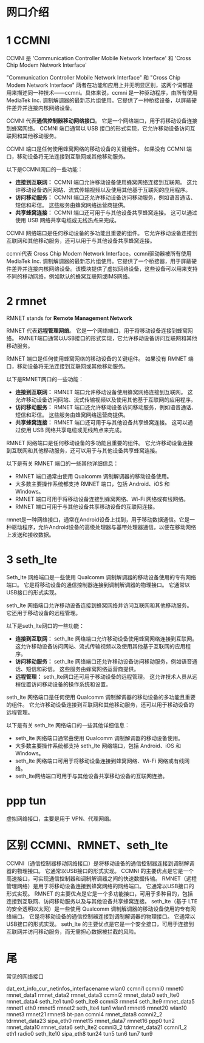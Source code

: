 



# 网口介绍

# 1 CCMNI

CCMNI 是 'Communication Controller Mobile Network Interface' 和 'Cross Chip Modem Network Interface' 

"Communication Controller Mobile Network Interface" 和 "Cross Chip Modem Network Interface" 两者在功能和应用上并无明显区别，这两个词都是用来描述同一种技术——ccmni。具体来说，ccmni 是一种驱动程序，由所有使用 MediaTek Inc. 调制解调器的最新芯片组使用。它提供了一种桥接设备，以屏蔽硬件差异并连接内核网络设备。

CCMNI 代表**通信控制器移动网络接口**。 它是一个网络端口，用于将移动设备连接到蜂窝网络。 CCMNI 端口通常以 USB 接口的形式实现，它允许移动设备访问互联网和其他移动服务。

CCMNI 端口是任何使用蜂窝网络的移动设备的关键组件。 如果没有 CCMNI 端口，移动设备将无法连接到互联网或其他移动服务。

以下是CCMNI网口的一些功能：

* **连接到互联网：** CCMNI 端口允许移动设备使用蜂窝网络连接到互联网。 这允许移动设备访问网站、流式传输视频以及使用其他基于互联网的应用程序。
* **访问移动服务：** CCMNI 端口还允许移动设备访问移动服务，例如语音通话、短信和彩信。 这些服务由蜂窝网络运营商提供。
* **共享蜂窝连接：** CCMNI 端口还可用于与其他设备共享蜂窝连接。 这可以通过使用 USB 网络共享电缆或无线热点来完成。

CCMNI 网络端口是任何移动设备的多功能且重要的组件。 它允许移动设备连接到互联网和其他移动服务，还可以用于与其他设备共享蜂窝连接。


ccmni代表 Cross Chip Modem Network Interface。ccmni驱动器被所有使用MediaTek Inc. 调制解调器的最新芯片组使用。它提供了一个桥接器，用于屏蔽硬件差异并连接内核网络设备。该模块提供了虚拟网络设备，这些设备可以用来支持不同的移动网络，例如默认的蜂窝互联网或IMS网络。


# 2 rmnet

RMNET stands for **Remote Management Network** 

RMNET 代表**远程管理网络**。 它是一个网络端口，用于将移动设备连接到蜂窝网络。 RMNET端口通常以USB接口的形式实现，它允许移动设备访问互联网和其他移动服务。

RMNET 端口是任何使用蜂窝网络的移动设备的关键组件。 如果没有 RMNET 端口，移动设备将无法连接到互联网或其他移动服务。

以下是RMNET网口的一些功能：

* **连接到互联网：** RMNET 端口允许移动设备使用蜂窝网络连接到互联网。 这允许移动设备访问网站、流式传输视频以及使用其他基于互联网的应用程序。
* **访问移动服务：** RMNET 端口还允许移动设备访问移动服务，例如语音通话、短信和彩信。 这些服务由蜂窝网络运营商提供。
* **共享蜂窝连接：** RMNET 端口还可用于与其他设备共享蜂窝连接。 这可以通过使用 USB 网络共享电缆或无线热点来完成。

RMNET 网络端口是任何移动设备的多功能且重要的组件。 它允许移动设备连接到互联网和其他移动服务，还可以用于与其他设备共享蜂窝连接。

以下是有关 RMNET 端口的一些其他详细信息：

* RMNET 端口通常由使用 Qualcomm 调制解调器的移动设备使用。
* 大多数主要操作系统都支持 RMNET 端口，包括 Android、iOS 和 Windows。
* RMNET 端口可用于将移动设备连接到蜂窝网络、Wi-Fi 网络或有线网络。
* RMNET 端口可用于与其他设备共享移动设备的互联网连接。


rmnet是一种网络接口，通常在Android设备上找到，用于移动数据通信。它是一种驱动程序，允许Android设备的高级处理器与基带处理器通信，以便在移动网络上发送和接收数据。


# 3 seth_lte

Seth_lte 网络端口是一些使用 Qualcomm 调制解调器的移动设备使用的专有网络端口。 它是将移动设备的通信控制器连接到调制解调器的物理接口。 它通常以USB接口的形式实现。

seth_lte 网络端口允许移动设备连接到蜂窝网络并访问互联网和其他移动服务。 它还用于移动设备的远程管理。

以下是seth_lte网口的一些功能：

* **连接到互联网：** seth_lte 网络端口允许移动设备使用蜂窝网络连接到互联网。 这允许移动设备访问网站、流式传输视频以及使用其他基于互联网的应用程序。
* **访问移动服务：** seth_lte 网络端口还允许移动设备访问移动服务，例如语音通话、短信和彩信。 这些服务由蜂窝网络运营商提供。
* **远程管理：** seth_lte网口还可用于移动设备的远程管理。 这允许技术人员从远程位置访问移动设备的操作系统和设置。

seth_lte 网络端口是任何使用 Qualcomm 调制解调器的移动设备的多功能且重要的组件。 它允许移动设备连接到互联网和其他移动服务，还可以用于移动设备的远程管理。

以下是有关 seth_lte 网络端口的一些其他详细信息：

* seth_lte 网络端口通常由使用 Qualcomm 调制解调器的移动设备使用。
* 大多数主要操作系统都支持 seth_lte 网络端口，包括 Android、iOS 和 Windows。
* seth_lte 网络端口可用于将移动设备连接到蜂窝网络、Wi-Fi 网络或有线网络。
* seth_lte网络端口可用于与其他设备共享移动设备的互联网连接。

# ppp tun

虚拟网络接口，主要是用于 VPN、代理网络。


# 区别 CCMNI、RMNET、seth_lte

CCMNI（通信控制器移动网络接口）是将移动设备的通信控制器连接到调制解调器的物理接口。 它通常以USB接口的形式实现。 CCMNI 的主要优点是它是一个高速接口，可实现通信控制器和调制解调器之间的快速数据传输。
RMNET（远程管理网络）是用于将移动设备连接到蜂窝网络的网络端口。 它通常以USB接口的形式实现。 RMNET 的主要优点是它是一个多功能接口，可用于多种目的，包括连接到互联网、访问移动服务以及与其他设备共享蜂窝连接。
seth_lte（基于 LTE 的安全透明以太网）是一些使用 Qualcomm 调制解调器的移动设备使用的专有网络端口。 它是将移动设备的通信控制器连接到调制解调器的物理接口。 它通常以USB接口的形式实现。 seth_lte 的主要优点是它是一个安全接口，可用于连接到互联网并访问移动服务，而无需担心数据被拦截的风险。


# 尾

常见的网络接口

dat_ext_info_cur_netinfos_interfacename
wlan0
ccmni1
ccmni0
rmnet0
rmnet_data1
rmnet_data2
rmnet_data3
ccmni2
rmnet_data0
seth_lte0
rmnet_data4
seth_lte1
tun0
seth_lte8
ccmni3
rmnet4
seth_lte9
rmnet_data5
rmnet1
eth0
rmnet5
rmnet2
seth_lte4
tun1
wlan1
rmnet6
rmnet20
wlan10
rmnet3
rmnet21
rmnet8
bt-pan
ccmni4
rmnet_data8
ccmni2_2
tdrmnet_data23
sipa_eth0
rmnet15
rmnet_data7
rmnet16
ppp0
tun2
rmnet_data10
rmnet_data6
seth_lte2
ccmni3_2
tdrmnet_data21
ccmni1_2
eth1
radio0
seth_lte10
sipa_eth8
tun24
tun5
tun6
tun7
tun9
